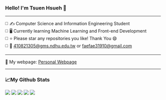 ### Hello! I'm Tsuen Hsueh :raised_hands:  
  
--- 
  
:white_medium_square: :writing_hand: Computer Science and Information Engineering Student  
:white_medium_square: :desktop_computer: Currently learning Machine Learning and Front-end Development  
:white_medium_square: :star: Please star any repositories you like! Thank You :smile:  
:white_medium_square: :e-mail: 410821305@gms.ndhu.edu.tw or faefae31910@gmail.com  
  
---
  
:triangular_flag_on_post: My webpage: [Personal Webpage](https://michael21910.github.io/index.html)  
  
---
  
### :chart_with_upwards_trend:My Github Stats  
![](https://github-profile-summary-cards.vercel.app/api/cards/profile-details?username=michael21910&theme=monokai)
![](https://github-profile-summary-cards.vercel.app/api/cards/repos-per-language?username=michael21910&theme=monokai)
![](https://github-profile-summary-cards.vercel.app/api/cards/most-commit-language?username=michael21910&theme=monokai)
![](https://github-profile-summary-cards.vercel.app/api/cards/stats?username=michael21910&theme=monokai)
![](https://github-profile-summary-cards.vercel.app/api/cards/productive-time?username=michael21910&theme=monokai)
